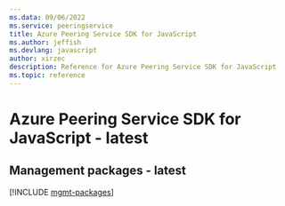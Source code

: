 ```yaml
---
ms.data: 09/06/2022
ms.service: peeringservice
title: Azure Peering Service SDK for JavaScript
ms.author: jeffish
ms.devlang: javascript
author: xirzec
description: Reference for Azure Peering Service SDK for JavaScript
ms.topic: reference
---
```

# Azure Peering Service SDK for JavaScript - latest

## Management packages - latest
[!INCLUDE [mgmt-packages](peering-service-mgmt-index.md)]